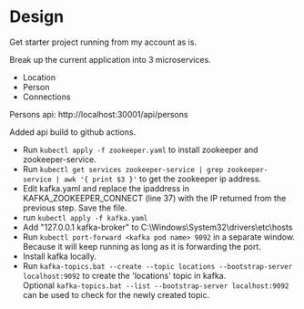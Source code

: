 # Design

Get starter project running from my account as is.

Break up the current application into 3 microservices.

- Location
- Person
- Connections

Persons api: http://localhost:30001/api/persons

Added api build to github actions.

- Run `kubectl apply -f zookeeper.yaml` to install zookeeper and zookeeper-service.
- Run `kubectl get services zookeeper-service | grep zookeeper-service | awk '{ print $3 }'` to get the zookeeper ip address.
- Edit kafka.yaml and replace the ipaddress in KAFKA_ZOOKEEPER_CONNECT (line 37) with the IP returned from the previous step. Save the file.
- run `kubectl apply -f kafka.yaml`
- Add "127.0.0.1 kafka-broker" to  C:\Windows\System32\drivers\etc\hosts
- Run `kubectl port-forward <kafka pod name> 9092` in a separate window. Because it will keep running as long as it is forwarding the port.
- Install kafka locally.
- Run `kafka-topics.bat --create --topic locations --bootstrap-server localhost:9092` to create the 'locations' topic in kafka.
   <br/>Optional `kafka-topics.bat --list --bootstrap-server localhost:9092` can be used to check for the newly created topic.


